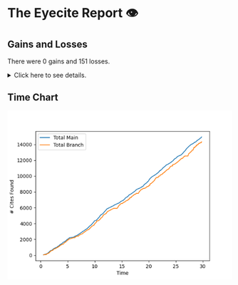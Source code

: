 # The Eyecite Report :eye:



Gains and Losses
---------
There were 0 gains and 151 losses.

<details>
<summary>Click here to see details.</summary>

|    |   ID |   GAIN | LOSS                      |   OPINION_ID |   -- |
|---:|-----:|-------:|:--------------------------|-------------:|-----:|
|  0 |   10 |        | 9 S.W.3d at 814           |      4678352 |      |
|  1 |   10 |        | Thompson, 9               |      4678352 |      |
|  2 |  115 |        | 86 N. Y. Supplement, 1003 |      5605989 |      |
|  3 |  115 |        | 57 N. Y. Supplement, 372  |      5605989 |      |
|  4 |  119 |        | 46 NW2d 811               |      5633658 |      |
|  5 |  119 |        | 205 NE2d 1                |      5633658 |      |
|  6 |  119 |        | 40 SE2d 103               |      5633658 |      |
|  7 |  119 |        | 168 SE2d 171              |      5633658 |      |
|  8 |  119 |        | 176 SE2d 268              |      5633658 |      |
|  9 |  119 |        | 20 NE2d 982               |      5633658 |      |
| 10 |  121 |        | 13 Pac. (2d) 1068         |      5651197 |      |
| 11 |  233 |        | Thompson, 224             |      2663630 |      |
| 12 |  233 |        | 224 F.R.D. 236            |      2663630 |      |
| 13 |  283 |        | 246 SE2d 475              |      1309369 |      |
| 14 |  283 |        | 241 SE2d 261              |      1309369 |      |
| 15 |  283 |        | 247 SE2d 203              |      1309369 |      |
| 16 |  283 |        | 242 SE2d 41               |      1309369 |      |
| 17 |  283 |        | 119 SE2d 691              |      1309369 |      |
| 18 |  283 |        | 254 SE2d 838              |      1309369 |      |
| 19 |  284 |        | 349 SE2d 361              |      1341018 |      |
| 20 |  284 |        | 350 SE2d 29               |      1341018 |      |
| 21 |  284 |        | 309 SE2d 867              |      1341018 |      |
| 22 |  284 |        | 279 SE2d 289              |      1341018 |      |
| 23 |  284 |        | 371 SE2d 914              |      1341018 |      |
| 24 |  284 |        | 367 SE2d 277              |      1341018 |      |
| 25 |  284 |        | 335 SE2d 303              |      1341018 |      |
| 26 |  330 |        | Thompson, 501             |      2496102 |      |
| 27 |  330 |        | 501 U.S. 722              |      2496102 |      |
| 28 |  347 |        | Thompson, 99              |      2813797 |      |
| 29 |  375 |        | 444 NE2d 1071             |      1308185 |      |
| 30 |  375 |        | Thompson, 452             |      1308185 |      |
| 31 |  375 |        | 27 SE2d 659               |      1308185 |      |
| 32 |  375 |        | 60 SE2d 173               |      1308185 |      |
| 33 |  375 |        | 27 SE2d 375               |      1308185 |      |
| 34 |  375 |        | 77 SE2d 511               |      1308185 |      |
| 35 |  375 |        | 263 SE2d 916              |      1308185 |      |
| 36 |  375 |        | 220 SE2d 264              |      1308185 |      |
| 37 |  375 |        | 187 SE2d 831              |      1308185 |      |
| 38 |  375 |        | 208 SE2d 5                |      1308185 |      |
| 39 |  375 |        | 213 SE2d 531              |      1308185 |      |
| 40 |  383 |        | 266 SE2d 185              |      1343025 |      |
| 41 |  392 |        | 858 P. 2d at 579          |      1964781 |      |
| 42 |  392 |        | 858 P. 2d at 576          |      1964781 |      |
| 43 |  392 |        | 858 P. 2d at 595          |      1964781 |      |
| 44 |  392 |        | 858 P. 2d at 580          |      1964781 |      |
| 45 |  401 |        | Thompson, 519             |      1054699 |      |
| 46 |  408 |        | 47 FR 5752                |      1610180 |      |
| 47 |  408 |        | 50 FR 1912                |      1610180 |      |
| 48 |  409 |        | Thompson, 60              |      3018014 |      |
| 49 |  409 |        | 60 F.3d 514               |      3018014 |      |
| 50 |  432 |        | 150 NE2d 100              |      1433305 |      |

</details>


Time Chart
---------
![image](https://raw.githubusercontent.com/flooie/pingme/artifacts/benchmark/pr13-chart.png)